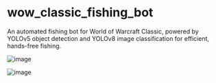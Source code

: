 # wow_classic_fishing_bot
An automated fishing bot for World of Warcraft Classic, powered by YOLOv5 object detection and YOLOv8 image classification for efficient, hands-free fishing.




![image](https://github.com/user-attachments/assets/6f04b6b8-0bc8-4a13-be29-b5c4f85ce068)


![image](https://github.com/user-attachments/assets/9bf97270-3029-43f7-9f68-e09c571f89d1)

